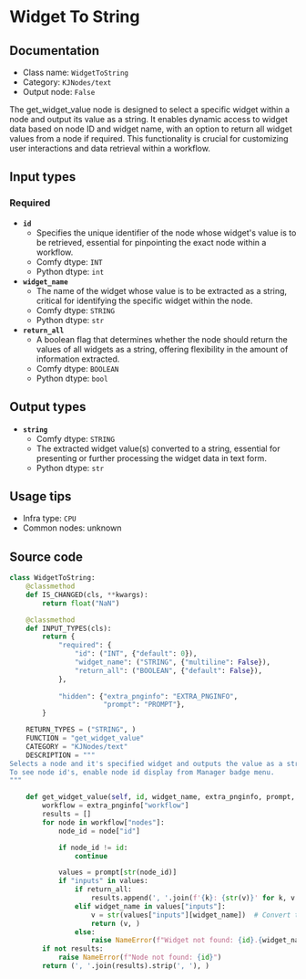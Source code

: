 # Widget To String
## Documentation
- Class name: `WidgetToString`
- Category: `KJNodes/text`
- Output node: `False`

The get_widget_value node is designed to select a specific widget within a node and output its value as a string. It enables dynamic access to widget data based on node ID and widget name, with an option to return all widget values from a node if required. This functionality is crucial for customizing user interactions and data retrieval within a workflow.
## Input types
### Required
- **`id`**
    - Specifies the unique identifier of the node whose widget's value is to be retrieved, essential for pinpointing the exact node within a workflow.
    - Comfy dtype: `INT`
    - Python dtype: `int`
- **`widget_name`**
    - The name of the widget whose value is to be extracted as a string, critical for identifying the specific widget within the node.
    - Comfy dtype: `STRING`
    - Python dtype: `str`
- **`return_all`**
    - A boolean flag that determines whether the node should return the values of all widgets as a string, offering flexibility in the amount of information extracted.
    - Comfy dtype: `BOOLEAN`
    - Python dtype: `bool`
## Output types
- **`string`**
    - Comfy dtype: `STRING`
    - The extracted widget value(s) converted to a string, essential for presenting or further processing the widget data in text form.
    - Python dtype: `str`
## Usage tips
- Infra type: `CPU`
- Common nodes: unknown


## Source code
```python
class WidgetToString:
    @classmethod
    def IS_CHANGED(cls, **kwargs):
        return float("NaN")

    @classmethod
    def INPUT_TYPES(cls):
        return {
            "required": {
                "id": ("INT", {"default": 0}),
                "widget_name": ("STRING", {"multiline": False}),
                "return_all": ("BOOLEAN", {"default": False}),
            },
            
            "hidden": {"extra_pnginfo": "EXTRA_PNGINFO",
                       "prompt": "PROMPT"},
        }

    RETURN_TYPES = ("STRING", )
    FUNCTION = "get_widget_value"
    CATEGORY = "KJNodes/text"
    DESCRIPTION = """
Selects a node and it's specified widget and outputs the value as a string.  
To see node id's, enable node id display from Manager badge menu.
"""

    def get_widget_value(self, id, widget_name, extra_pnginfo, prompt, return_all=False):
        workflow = extra_pnginfo["workflow"]
        results = []
        for node in workflow["nodes"]:
            node_id = node["id"]

            if node_id != id:
                continue

            values = prompt[str(node_id)]
            if "inputs" in values:
                if return_all:
                    results.append(', '.join(f'{k}: {str(v)}' for k, v in values["inputs"].items()))
                elif widget_name in values["inputs"]:
                    v = str(values["inputs"][widget_name])  # Convert to string here
                    return (v, )
                else:
                    raise NameError(f"Widget not found: {id}.{widget_name}")
        if not results:
            raise NameError(f"Node not found: {id}")
        return (', '.join(results).strip(', '), )

```
